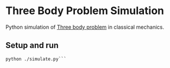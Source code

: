 # Three Body Problem Simulation
Python simulation of [Three body problem](https://en.wikipedia.org/wiki/Three-body_problem) in classical mechanics.  


## Setup and run
```pip install -r requirements.txt
python ./simulate.py```
